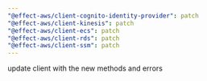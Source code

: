 ```yaml
---
"@effect-aws/client-cognito-identity-provider": patch
"@effect-aws/client-kinesis": patch
"@effect-aws/client-ecs": patch
"@effect-aws/client-rds": patch
"@effect-aws/client-ssm": patch
---
```


update client with the new methods and errors

